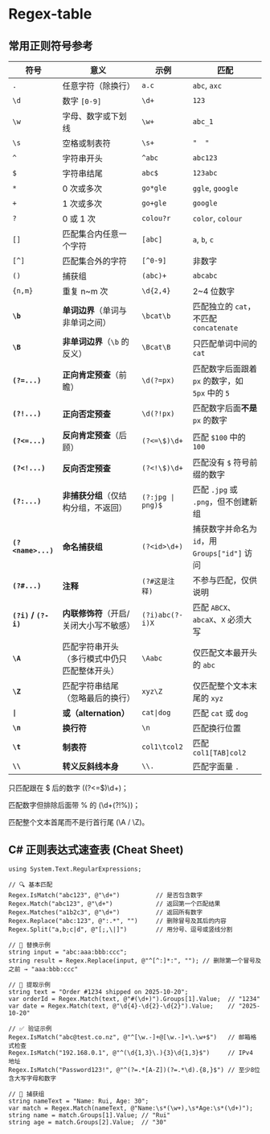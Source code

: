 # Regex-table

## 常用正则符号参考
| 符号             | 意义                     | 示例           | 匹配                               |
| -------------- | ---------------------- | ------------ | -------------------------------- |
| `.`            | 任意字符（除换行）       | `a.c`        | `abc`, `axc`                     |
| `\d`           | 数字 `[0-9]`            | `\d+`        | `123`                            |
| `\w`           | 字母、数字或下划线       | `\w+`        | `abc_1`                          |
| `\s`           | 空格或制表符             | `\s+`        | `"  "`                           |
| `^`            | 字符串开头               | `^abc`       | `abc123`                         |
| `$`            | 字符串结尾               | `abc$`       | `123abc`                         |
| `*`            | 0 次或多次               | `go*gle`     | `ggle`, `google`                 |
| `+`            | 1 次或多次               | `go+gle`     | `google`                         |
| `?`            | 0 或 1 次                | `colou?r`    | `color`, `colour`                |
| `[]`           | 匹配集合内任意一个字符    | `[abc]`      | `a`, `b`, `c`                    |
| `[^]`          | 匹配集合外的字符               | `[^0-9]`     | 非数字                              |
| `()`           | 捕获组                    | `(abc)+`     | `abcabc`                         |
| `{n,m}`        | 重复 n~m 次               | `\d{2,4}`    | 2~4 位数字                          |
| **`\b`**       | **单词边界**（单词与非单词之间）     | `\bcat\b`    | 匹配独立的 `cat`，不匹配 `concatenate`    |
| **`\B`**       | **非单词边界**（`\b` 的反义）    | `\Bcat\B`    | 只匹配单词中间的 `cat`                   |
| **`(?=...)`**  | **正向肯定预查**（前瞻）         | `\d(?=px)`   | 匹配数字后面跟着 `px` 的数字，如 `5px` 中的 `5` |
| **`(?!...)`**  | **正向否定预查**             | `\d(?!px)`   | 匹配数字后面**不是** `px` 的数字            |
| **`(?<=...)`** | **反向肯定预查**（后顾）         | `(?<=\$)\d+` | 匹配 `$100` 中的 `100`               |
| **`(?<!...)`** | **反向否定预查**             | `(?<!\$)\d+` | 匹配没有 `$` 符号前缀的数字                 |
| **`(?:...)`**        | **非捕获分组**（仅结构分组，不返回）   | `(?:jpg \| png)$` | 匹配 `.jpg` 或 `.png`，但不创建新组   |
| **`(?<name>...)`**   | **命名捕获组**              | `(?<id>\d+)`       | 捕获数字并命名为 `id`，用 `Groups["id"]` 访问 | 
| **`(?#...)`**        | **注释**                 | `(?#这是注释)`         | 不参与匹配，仅供说明                        |
| **`(?i)` / `(?-i)`** | **内联修饰符**（开启/关闭大小写不敏感） | `(?i)abc(?-i)X`          | 匹配 `ABCX`、`abcaX`、`X`  必须大写         |
| **`\A`**       | 匹配字符串开头（多行模式中仍只匹配整体开头） | `\Aabc`      | 仅匹配文本最开头的 `abc`                  |
| **`\Z`**       | 匹配字符串结尾（忽略最后的换行）       | `xyz\Z`      | 仅匹配整个文本末尾的 `xyz`                 |
| **`\| `**      | **或（alternation）** | `cat\|dog`                      | 匹配 `cat` 或 `dog` |
| **`\n`**             | **换行符**                | `\n`               | 匹配换行位置                            |             
| **`\t`**             | **制表符**                | `col1\tcol2`               | 匹配 `col1[TAB]col2`                          
| **`\\`**             | **转义反斜线本身**            | `\\.`              | 匹配字面量 `.`                         |                      

只匹配跟在 $ 后的数字 ((?<=\$)\d+)；

匹配数字但排除后面带 % 的 (\d+(?!%))；

匹配整个文本首尾而不是行首行尾 (\A / \Z)。

## C# 正则表达式速查表 (Cheat Sheet)
```
using System.Text.RegularExpressions;

// 🔍 基本匹配
Regex.IsMatch("abc123", @"\d+")          // 是否包含数字
Regex.Match("abc123", @"\d+")            // 返回第一个匹配结果
Regex.Matches("a1b2c3", @"\d+")          // 返回所有数字
Regex.Replace("abc:123", @":.*", "")     // 删除冒号及其后的内容
Regex.Split("a,b;c|d", @"[;,\|]")        // 用分号、逗号或竖线分割

// 🧹 替换示例
string input = "abc:aaa:bbb:ccc";
string result = Regex.Replace(input, @"^[^:]*:", ""); // 删除第一个冒号及之前 → "aaa:bbb:ccc"

// 🧾 提取示例
string text = "Order #1234 shipped on 2025-10-20";
var orderId = Regex.Match(text, @"#(\d+)").Groups[1].Value;  // "1234"
var date = Regex.Match(text, @"\d{4}-\d{2}-\d{2}").Value;    // "2025-10-20"

// ✅ 验证示例
Regex.IsMatch("abc@test.co.nz", @"^[\w.-]+@[\w.-]+\.\w+$")   // 邮箱格式检查
Regex.IsMatch("192.168.0.1", @"^(\d{1,3}\.){3}\d{1,3}$")     // IPv4 地址
Regex.IsMatch("Password123!", @"^(?=.*[A-Z])(?=.*\d).{8,}$") // 至少8位含大写字母和数字

// 🔢 捕获组
string nameText = "Name: Rui, Age: 30";
var match = Regex.Match(nameText, @"Name:\s*(\w+),\s*Age:\s*(\d+)");
string name = match.Groups[1].Value; // "Rui"
string age = match.Groups[2].Value;  // "30"

```
